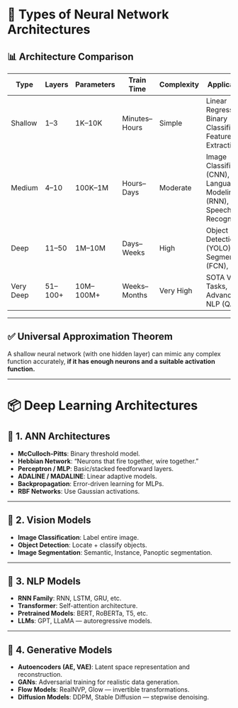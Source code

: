 
# 🧠 Types of Neural Network Architectures

## 📊 Architecture Comparison

| Type       | Layers   | Parameters   | Train Time       | Complexity  | Applications                         |
|------------|----------|--------------|------------------|-------------|--------------------------------------|
| Shallow    | 1–3      | 1K–10K        | Minutes–Hours    | Simple      | Linear Regression, Binary Classifier, Feature Extraction |
| Medium     | 4–10     | 100K–1M       | Hours–Days       | Moderate    | Image Classification (CNN), Language Modeling (RNN), Speech Recognition |
| Deep       | 11–50    | 1M–10M        | Days–Weeks       | High        | Object Detection (YOLO), Segmentation (FCN), NLP |
| Very Deep  | 51–100+  | 10M–100M+     | Weeks–Months     | Very High   | SOTA Vision Tasks, Advanced NLP (QA, MT) |

---

## ✅ Universal Approximation Theorem
A shallow neural network (with one hidden layer) can mimic any complex function accurately, **if it has enough neurons and a suitable activation function.**

---

# 📦 Deep Learning Architectures

## 🔹 1. ANN Architectures
- **McCulloch-Pitts**: Binary threshold model.
- **Hebbian Network**: “Neurons that fire together, wire together.”
- **Perceptron / MLP**: Basic/stacked feedforward layers.
- **ADALINE / MADALINE**: Linear adaptive models.
- **Backpropagation**: Error-driven learning for MLPs.
- **RBF Networks**: Use Gaussian activations.

---

## 🔹 2. Vision Models
- **Image Classification**: Label entire image.
- **Object Detection**: Locate + classify objects.
- **Image Segmentation**: Semantic, Instance, Panoptic segmentation.

---

## 🔹 3. NLP Models
- **RNN Family**: RNN, LSTM, GRU, etc.
- **Transformer**: Self-attention architecture.
- **Pretrained Models**: BERT, RoBERTa, T5, etc.
- **LLMs**: GPT, LLaMA — autoregressive models.

---

## 🔹 4. Generative Models
- **Autoencoders (AE, VAE)**: Latent space representation and reconstruction.
- **GANs**: Adversarial training for realistic data generation.
- **Flow Models**: RealNVP, Glow — invertible transformations.
- **Diffusion Models**: DDPM, Stable Diffusion — stepwise denoising.

